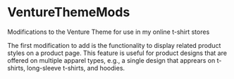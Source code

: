 # VentureThemeMods
Modifications to the Venture Theme for use in my online t-shirt stores

The first modification to add is the functionality to display related product styles on a product page.  This feature is useful for product designs that are offered on multiple apparel types, e.g., a single design that apprears on t-shirts, long-sleeve t-shirts, and hoodies.
